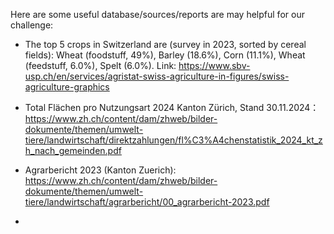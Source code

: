 Here are some useful database/sources/reports are may helpful for our challenge:

- The top 5 crops in Switzerland are (survey in 2023, sorted by cereal fields): Wheat (foodstuff, 49%), Barley (18.6%), Corn (11.1%), Wheat (feedstuff, 6.0%), Spelt (6.0%). Link: https://www.sbv-usp.ch/en/services/agristat-swiss-agriculture-in-figures/swiss-agriculture-graphics

- Total Flächen pro Nutzungsart 2024 Kanton Zürich, Stand 30.11.2024：https://www.zh.ch/content/dam/zhweb/bilder-dokumente/themen/umwelt-tiere/landwirtschaft/direktzahlungen/fl%C3%A4chenstatistik_2024_kt_zh_nach_gemeinden.pdf

- Agrarbericht 2023 (Kanton Zuerich): https://www.zh.ch/content/dam/zhweb/bilder-dokumente/themen/umwelt-tiere/landwirtschaft/agrarbericht/00_agrarbericht-2023.pdf

- 
